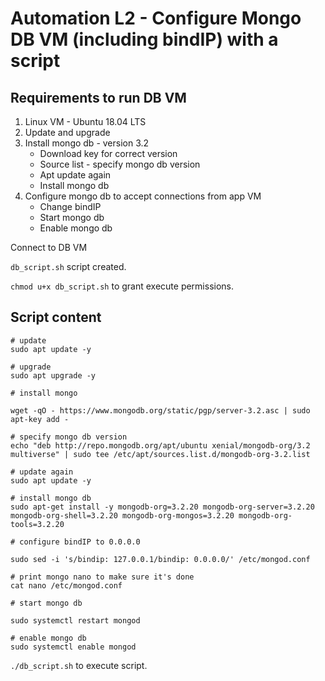 # Automation L2 - Configure Mongo DB VM (including bindIP) with a script

## Requirements to run DB VM
1. Linux VM - Ubuntu 18.04 LTS
2. Update and upgrade
3. Install mongo db - version 3.2
    - Download key for correct version
    - Source list - specify mongo db version
    - Apt update again
    - Install mongo db
4. Configure mongo db to accept connections from app VM
   - Change bindIP
   - Start mongo db
   - Enable mongo db
    

Connect to DB VM

`db_script.sh` script created.

`chmod u+x db_script.sh` to grant execute permissions.

## Script content

```
# update
sudo apt update -y

# upgrade
sudo apt upgrade -y

# install mongo

wget -qO - https://www.mongodb.org/static/pgp/server-3.2.asc | sudo apt-key add -

# specify mongo db version
echo "deb http://repo.mongodb.org/apt/ubuntu xenial/mongodb-org/3.2 multiverse" | sudo tee /etc/apt/sources.list.d/mongodb-org-3.2.list

# update again
sudo apt update -y

# install mongo db
sudo apt-get install -y mongodb-org=3.2.20 mongodb-org-server=3.2.20 mongodb-org-shell=3.2.20 mongodb-org-mongos=3.2.20 mongodb-org-tools=3.2.20

# configure bindIP to 0.0.0.0

sudo sed -i 's/bindip: 127.0.0.1/bindip: 0.0.0.0/' /etc/mongod.conf

# print mongo nano to make sure it's done
cat nano /etc/mongod.conf

# start mongo db

sudo systemctl restart mongod

# enable mongo db
sudo systemctl enable mongod
```
`./db_script.sh` to execute script.